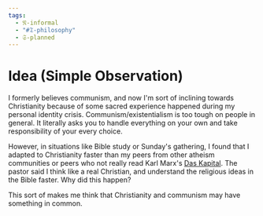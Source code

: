 ```yaml
---
tags:
  - 𝔑-informal
  - "#𝔗-philosophy"
  - 𝔖-planned
---
```

# Idea (Simple Observation)

I formerly believes communism, and now I'm sort of inclining towards Christianity because of some sacred experience happened during my personal identity crisis. Communism/existentialism is too tough on people in general. It literally asks you to handle everything on your own and take responsibility of your every choice. 

However, in situations like Bible study or Sunday's gathering, I found that I adapted to Christianity faster than my peers from other atheism communities or peers who not really read Karl Marx's [Das Kapital](https://zh.wikipedia.org/zh-hans/%E8%B5%84%E6%9C%AC%E8%AE%BA). The pastor said I think like a real Christian, and understand the religious ideas in the Bible faster. Why did this happen?

This sort of makes me think that Christianity and communism may have something in common. 


